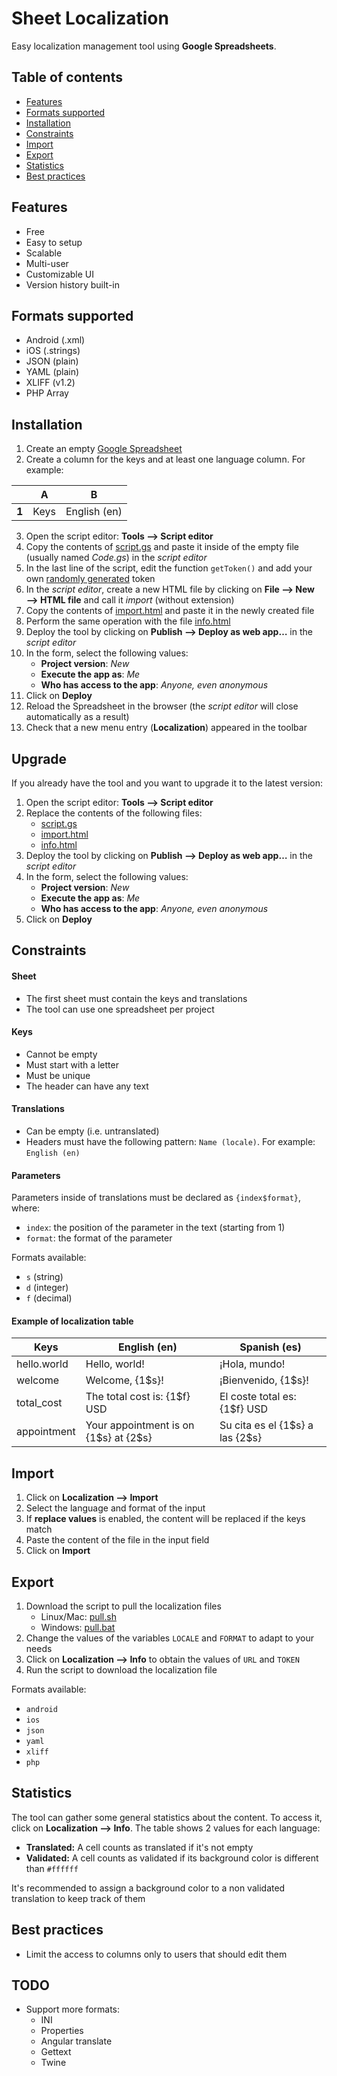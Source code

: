 # Sheet Localization

Easy localization management tool using **Google Spreadsheets**.

## Table of contents
* [Features](#features)
* [Formats supported](#formats-supported)
* [Installation](#installation)
* [Constraints](#constraints)
* [Import](#import)
* [Export](#export)
* [Statistics](#statistics)
* [Best practices](#best-practices)

## Features
* Free
* Easy to setup
* Scalable
* Multi-user
* Customizable UI
* Version history built-in

## Formats supported
* Android (.xml)
* iOS (.strings)
* JSON (plain)
* YAML (plain)
* XLIFF (v1.2)
* PHP Array

## Installation
1. Create an empty [Google Spreadsheet](https://www.google.com/sheets/about)
2. Create a column for the keys and at least one language column. For example:

|       | A    | B            |
|-------|------|--------------|
| **1** | Keys | English (en) |

3. Open the script editor: **Tools ⟶ Script editor**
4. Copy the contents of [script.gs](https://raw.githubusercontent.com/mauriciotogneri/sheet-localization/master/script.gs) and paste it inside of the empty file (usually named *Code.gs*) in the *script editor*
5. In the last line of the script, edit the function `getToken()` and add your own [randomly generated](https://www.uuidgenerator.net) token
6. In the *script editor*, create a new HTML file by clicking on **File ⟶ New ⟶ HTML file** and call it *import* (without extension)
7. Copy the contents of [import.html](https://raw.githubusercontent.com/mauriciotogneri/sheet-localization/master/import.html) and paste it in the newly created file
8. Perform the same operation with the file [info.html](https://raw.githubusercontent.com/mauriciotogneri/sheet-localization/master/info.html)
9. Deploy the tool by clicking on **Publish ⟶ Deploy as web app…** in the *script editor*
10. In the form, select the following values:
	- **Project version**: *New*
	- **Execute the app as**: *Me*
	- **Who has access to the app**: *Anyone, even anonymous*
11. Click on **Deploy**
12. Reload the Spreadsheet in the browser (the *script editor* will close automatically as a result)
13. Check that a new menu entry (**Localization**) appeared in the toolbar

## Upgrade
If you already have the tool and you want to upgrade it to the latest version:
1. Open the script editor: **Tools ⟶ Script editor**
2. Replace the contents of the following files:
	* [script.gs](https://raw.githubusercontent.com/mauriciotogneri/sheet-localization/master/script.gs)
	* [import.html](https://raw.githubusercontent.com/mauriciotogneri/sheet-localization/master/import.html)
	* [info.html](https://raw.githubusercontent.com/mauriciotogneri/sheet-localization/master/info.html)
3. Deploy the tool by clicking on **Publish ⟶ Deploy as web app…** in the *script editor*
4. In the form, select the following values:
	- **Project version**: *New*
	- **Execute the app as**: *Me*
	- **Who has access to the app**: *Anyone, even anonymous*
5. Click on **Deploy**

## Constraints

#### Sheet
* The first sheet must contain the keys and translations
* The tool can use one spreadsheet per project

#### Keys
* Cannot be empty
* Must start with a letter
* Must be unique
* The header can have any text

#### Translations
* Can be empty (i.e. untranslated)
* Headers must have the following pattern: `Name (locale)`. For example: `English (en)`

#### Parameters
Parameters inside of translations must be declared as `{index$format}`, where:
* `index`: the position of the parameter in the text (starting from 1)
* `format`: the format of the parameter

Formats available:
* `s` (string)
* `d` (integer)
* `f` (decimal)

#### Example of localization table

| Keys        | English (en)                              | Spanish (es)                         |
|-------------|-------------------------------------------|--------------------------------------|
| hello.world | Hello, world!                             | ¡Hola, mundo!                        |
| welcome     | Welcome, {1$s}!                           | ¡Bienvenido, {1$s}!                  |
| total_cost  | The total cost is: {1$f} USD              | El coste total es: {1$f} USD         |
| appointment | Your appointment is on {1$s} at {2$s}     | Su cita es el {1$s} a las {2$s}      |

## Import

1. Click on **Localization ⟶ Import**
2. Select the language and format of the input
3. If **replace values** is enabled, the content will be replaced if the keys match
4. Paste the content of the file in the input field
5. Click on **Import**

## Export

1. Download the script to pull the localization files
	* Linux/Mac: [pull.sh](https://raw.githubusercontent.com/mauriciotogneri/sheet-localization/master/pull.sh)
	* Windows: [pull.bat](https://raw.githubusercontent.com/mauriciotogneri/sheet-localization/master/pull.bat)
2. Change the values of the variables `LOCALE` and `FORMAT` to adapt to your needs
3. Click on **Localization ⟶ Info** to obtain the values of `URL` and `TOKEN`
4. Run the script to download the localization file

Formats available:
* `android`
* `ios`
* `json`
* `yaml`
* `xliff`
* `php`

## Statistics

The tool can gather some general statistics about the content. To access it, click on **Localization ⟶ Info**. The table shows 2 values for each language:
* **Translated:** A cell counts as translated if it's not empty
* **Validated:** A cell counts as validated if its background color is different than `#ffffff`

It's recommended to assign a background color to a non validated translation to keep track of them

## Best practices
* Limit the access to columns only to users that should edit them

## TODO
* Support more formats:
	- INI
	- Properties
	- Angular translate
	- Gettext
	- Twine